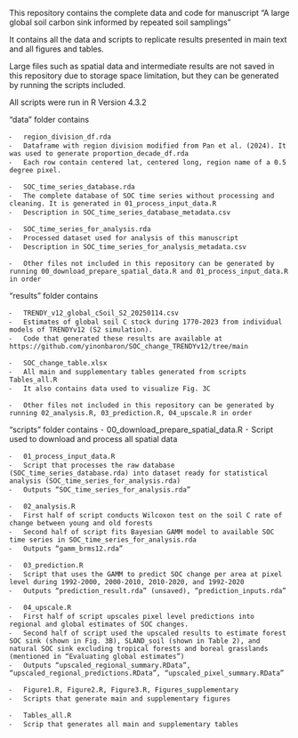 This repository contains the complete data and code for manuscript “A large global soil carbon sink informed by repeated soil samplings”

It contains all the data and scripts to replicate results presented in main text and all figures and tables.

Large files such as spatial data and intermediate results are not saved in this repository due to storage space limitation, but they can be generated by running the scripts included.

All scripts were run in R Version 4.3.2


“data” folder contains

	⁃	region_division_df.rda
	⁃	Dataframe with region division modified from Pan et al. (2024). It was used to generate proportion_decade_df.rda
	⁃	Each row contain centered lat, centered long, region name of a 0.5 degree pixel.

	⁃	SOC_time_series_database.rda
	⁃	The complete database of SOC time series without processing and cleaning. It is generated in 01_process_input_data.R
	⁃	Description in SOC_time_series_database_metadata.csv

	⁃	SOC_time_series_for_analysis.rda
	⁃	Processed dataset used for analysis of this manuscript
	⁃	Description in SOC_time_series_for_analysis_metadata.csv

	⁃	Other files not included in this repository can be generated by running 00_download_prepare_spatial_data.R and 01_process_input_data.R in order

“results” folder contains

	⁃	TRENDY_v12_global_cSoil_S2_20250114.csv
	⁃	Estimates of global soil C stock during 1770-2023 from individual models of TRENDYv12 (S2 simulation).
	⁃	Code that generated these results are available at https://github.com/yinonbaron/SOC_change_TRENDYv12/tree/main

	⁃	SOC_change_table.xlsx
	⁃	All main and supplementary tables generated from scripts Tables_all.R
	⁃	It also contains data used to visualize Fig. 3C

	⁃	Other files not included in this repository can be generated by running 02_analysis.R, 03_prediction.R, 04_upscale.R in order

“scripts” folder contains
	⁃	00_download_prepare_spatial_data.R
	⁃	Script used to download and process all spatial data

	⁃	01_process_input_data.R
	⁃	Script that processes the raw database (SOC_time_series_database.rda) into dataset ready for statistical analysis (SOC_time_series_for_analysis.rda)
	⁃	Outputs “SOC_time_series_for_analysis.rda”

	⁃	02_analysis.R
	⁃	First half of script conducts Wilcoxon test on the soil C rate of change between young and old forests
	⁃	Second half of script fits Bayesian GAMM model to available SOC time series in SOC_time_series_for_analysis.rda
	⁃	Outputs “gamm_brms12.rda”

	⁃	03_prediction.R
	⁃	Script that uses the GAMM to predict SOC change per area at pixel level during 1992-2000, 2000-2010, 2010-2020, and 1992-2020
	⁃	Outputs “prediction_result.rda” (unsaved), “prediction_inputs.rda”

	⁃	04_upscale.R
	⁃	First half of script upscales pixel level predictions into regional and global estimates of SOC changes.
	⁃	Second half of script used the upscaled results to estimate forest SOC sink (shown in Fig. 3B), SLAND_soil (shown in Table 2), and natural SOC sink excluding tropical forests and boreal grasslands (mentioned in “Evaluating global estimates”)
	⁃	Outputs “upscaled_regional_summary.RData”, “upscaled_regional_predictions.RData”, “upscaled_pixel_summary.RData”

	⁃	Figure1.R, Figure2.R, Figure3.R, Figures_supplementary
	⁃	Scripts that generate main and supplementary figures

	⁃	Tables_all.R
	⁃	Scrip that generates all main and supplementary tables

